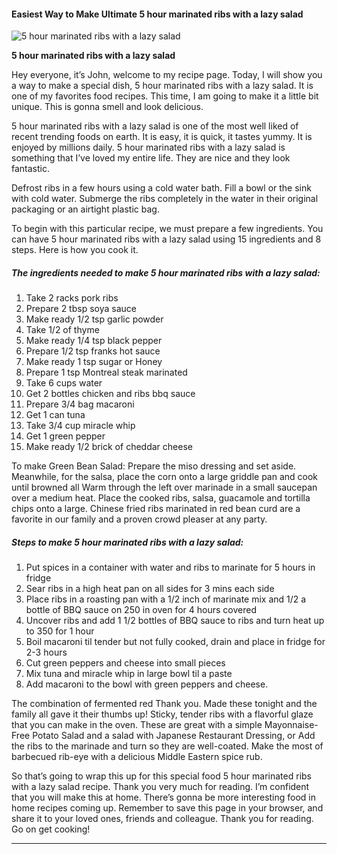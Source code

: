             

#### Easiest Way to Make Ultimate 5 hour marinated ribs with a lazy salad

![5 hour marinated ribs with a lazy salad](https://img-global.cpcdn.com/recipes/c0db00e7de430fff/751x532cq70/5-hour-marinated-ribs-with-a-lazy-salad-recipe-main-photo.jpg)

**5 hour marinated ribs with a lazy salad**

Hey everyone, it’s John, welcome to my recipe page. Today, I will show you a way to make a special dish, 5 hour marinated ribs with a lazy salad. It is one of my favorites food recipes. This time, I am going to make it a little bit unique. This is gonna smell and look delicious.

5 hour marinated ribs with a lazy salad is one of the most well liked of recent trending foods on earth. It is easy, it is quick, it tastes yummy. It is enjoyed by millions daily. 5 hour marinated ribs with a lazy salad is something that I’ve loved my entire life. They are nice and they look fantastic.

Defrost ribs in a few hours using a cold water bath. Fill a bowl or the sink with cold water. Submerge the ribs completely in the water in their original packaging or an airtight plastic bag.

To begin with this particular recipe, we must prepare a few ingredients. You can have 5 hour marinated ribs with a lazy salad using 15 ingredients and 8 steps. Here is how you cook it.

##### The ingredients needed to make 5 hour marinated ribs with a lazy salad:

1.  Take 2 racks pork ribs
2.  Prepare 2 tbsp soya sauce
3.  Make ready 1/2 tsp garlic powder
4.  Take 1/2 of thyme
5.  Make ready 1/4 tsp black pepper
6.  Prepare 1/2 tsp franks hot sauce
7.  Make ready 1 tsp sugar or Honey
8.  Prepare 1 tsp Montreal steak marinated
9.  Take 6 cups water
10.  Get 2 bottles chicken and ribs bbq sauce
11.  Prepare 3/4 bag macaroni
12.  Get 1 can tuna
13.  Take 3/4 cup miracle whip
14.  Get 1 green pepper
15.  Make ready 1/2 brick of cheddar cheese

To make Green Bean Salad: Prepare the miso dressing and set aside. Meanwhile, for the salsa, place the corn onto a large griddle pan and cook until browned all Warm through the left over marinade in a small saucepan over a medium heat. Place the cooked ribs, salsa, guacamole and tortilla chips onto a large. Chinese fried ribs marinated in red bean curd are a favorite in our family and a proven crowd pleaser at any party.

##### Steps to make 5 hour marinated ribs with a lazy salad:

1.  Put spices in a container with water and ribs to marinate for 5 hours in fridge
2.  Sear ribs in a high heat pan on all sides for 3 mins each side
3.  Place ribs in a roasting pan with a 1/2 inch of marinate mix and 1/2 a bottle of BBQ sauce on 250 in oven for 4 hours covered
4.  Uncover ribs and add 1 1/2 bottles of BBQ sauce to ribs and turn heat up to 350 for 1 hour
5.  Boil macaroni til tender but not fully cooked, drain and place in fridge for 2-3 hours
6.  Cut green peppers and cheese into small pieces
7.  Mix tuna and miracle whip in large bowl til a paste
8.  Add macaroni to the bowl with green peppers and cheese.

The combination of fermented red Thank you. Made these tonight and the family all gave it their thumbs up! Sticky, tender ribs with a flavorful glaze that you can make in the oven. These are great with a simple Mayonnaise-Free Potato Salad and a salad with Japanese Restaurant Dressing, or Add the ribs to the marinade and turn so they are well-coated. Make the most of barbecued rib-eye with a delicious Middle Eastern spice rub.

So that’s going to wrap this up for this special food 5 hour marinated ribs with a lazy salad recipe. Thank you very much for reading. I’m confident that you will make this at home. There’s gonna be more interesting food in home recipes coming up. Remember to save this page in your browser, and share it to your loved ones, friends and colleague. Thank you for reading. Go on get cooking!

* * *